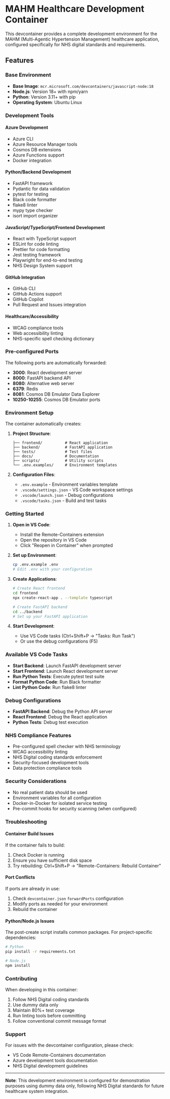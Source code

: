 # MAHM Healthcare Development Container

This devcontainer provides a complete development environment for the MAHM (Multi-Agentic Hypertension Management) healthcare application, configured specifically for NHS digital standards and requirements.

## Features

### Base Environment
- **Base Image**: `mcr.microsoft.com/devcontainers/javascript-node:18`
- **Node.js**: Version 18+ with npm/yarn
- **Python**: Version 3.11+ with pip
- **Operating System**: Ubuntu Linux

### Development Tools

#### Azure Development
- Azure CLI
- Azure Resource Manager tools
- Cosmos DB extensions
- Azure Functions support
- Docker integration

#### Python/Backend Development
- FastAPI framework
- Pydantic for data validation
- pytest for testing
- Black code formatter
- flake8 linter
- mypy type checker
- isort import organizer

#### JavaScript/TypeScript/Frontend Development
- React with TypeScript support
- ESLint for code linting
- Prettier for code formatting
- Jest testing framework
- Playwright for end-to-end testing
- NHS Design System support

#### GitHub Integration
- GitHub CLI
- GitHub Actions support
- GitHub Copilot
- Pull Request and Issues integration

#### Healthcare/Accessibility
- WCAG compliance tools
- Web accessibility linting
- NHS-specific spell checking dictionary

### Pre-configured Ports

The following ports are automatically forwarded:

- **3000**: React development server
- **8000**: FastAPI backend API
- **8080**: Alternative web server
- **6379**: Redis
- **8081**: Cosmos DB Emulator Data Explorer
- **10250-10255**: Cosmos DB Emulator ports

### Environment Setup

The container automatically creates:

1. **Project Structure**:
   ```
   ├── frontend/          # React application
   ├── backend/           # FastAPI application
   ├── tests/             # Test files
   ├── docs/              # Documentation
   ├── scripts/           # Utility scripts
   └── .env.examples/     # Environment templates
   ```

2. **Configuration Files**:
   - `.env.example` - Environment variables template
   - `.vscode/settings.json` - VS Code workspace settings
   - `.vscode/launch.json` - Debug configurations
   - `.vscode/tasks.json` - Build and test tasks

### Getting Started

1. **Open in VS Code**: 
   - Install the Remote-Containers extension
   - Open the repository in VS Code
   - Click "Reopen in Container" when prompted

2. **Set up Environment**:
   ```bash
   cp .env.example .env
   # Edit .env with your configuration
   ```

3. **Create Applications**:
   ```bash
   # Create React frontend
   cd frontend
   npx create-react-app . --template typescript
   
   # Create FastAPI backend
   cd ../backend
   # Set up your FastAPI application
   ```

4. **Start Development**:
   - Use VS Code tasks (Ctrl+Shift+P → "Tasks: Run Task")
   - Or use the debug configurations (F5)

### Available VS Code Tasks

- **Start Backend**: Launch FastAPI development server
- **Start Frontend**: Launch React development server
- **Run Python Tests**: Execute pytest test suite
- **Format Python Code**: Run Black formatter
- **Lint Python Code**: Run flake8 linter

### Debug Configurations

- **FastAPI Backend**: Debug the Python API server
- **React Frontend**: Debug the React application
- **Python Tests**: Debug test execution

### NHS Compliance Features

- Pre-configured spell checker with NHS terminology
- WCAG accessibility linting
- NHS Digital coding standards enforcement
- Security-focused development tools
- Data protection compliance tools

### Security Considerations

- No real patient data should be used
- Environment variables for all configuration
- Docker-in-Docker for isolated service testing
- Pre-commit hooks for security scanning (when configured)

### Troubleshooting

#### Container Build Issues
If the container fails to build:
1. Check Docker is running
2. Ensure you have sufficient disk space
3. Try rebuilding: Ctrl+Shift+P → "Remote-Containers: Rebuild Container"

#### Port Conflicts
If ports are already in use:
1. Check `devcontainer.json` `forwardPorts` configuration
2. Modify ports as needed for your environment
3. Rebuild the container

#### Python/Node.js Issues
The post-create script installs common packages. For project-specific dependencies:
```bash
# Python
pip install -r requirements.txt

# Node.js
npm install
```

### Contributing

When developing in this container:

1. Follow NHS Digital coding standards
2. Use dummy data only
3. Maintain 80%+ test coverage
4. Run linting tools before committing
5. Follow conventional commit message format

### Support

For issues with the devcontainer configuration, please check:
- VS Code Remote-Containers documentation
- Azure development tools documentation
- NHS Digital development guidelines

---

**Note**: This development environment is configured for demonstration purposes using dummy data only, following NHS Digital standards for future healthcare system integration.